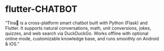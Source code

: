 # flutter-CHATBOT
“Tina🌸 is a cross-platform smart chatbot built with Python (Flask) and Flutter. It supports natural conversations, math, unit conversions, jokes, quizzes, and web search via DuckDuckGo. Works offline with optional online mode, customizable knowledge base, and runs smoothly on Android &amp; iOS.”
